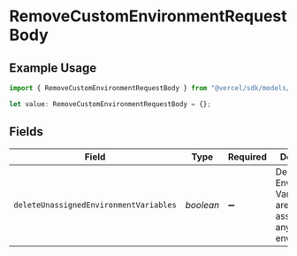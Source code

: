# RemoveCustomEnvironmentRequestBody

## Example Usage

```typescript
import { RemoveCustomEnvironmentRequestBody } from "@vercel/sdk/models/removecustomenvironmentop.js";

let value: RemoveCustomEnvironmentRequestBody = {};
```

## Fields

| Field                                                                   | Type                                                                    | Required                                                                | Description                                                             |
| ----------------------------------------------------------------------- | ----------------------------------------------------------------------- | ----------------------------------------------------------------------- | ----------------------------------------------------------------------- |
| `deleteUnassignedEnvironmentVariables`                                  | *boolean*                                                               | :heavy_minus_sign:                                                      | Delete Environment Variables that are not assigned to any environments. |